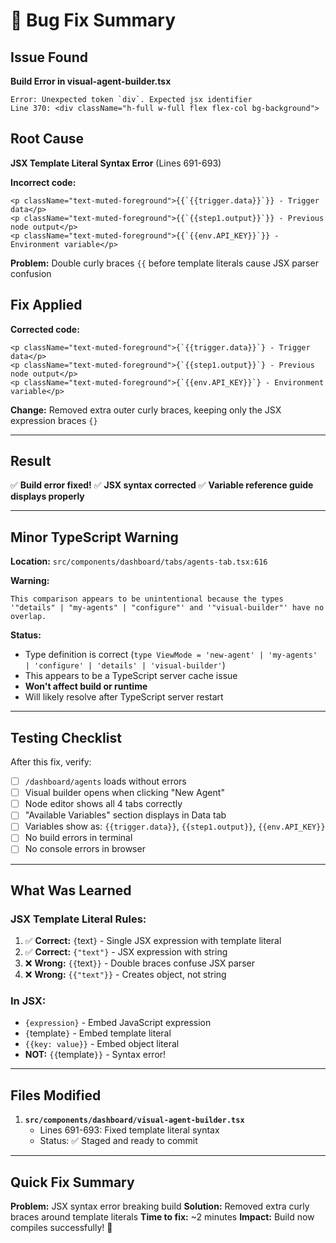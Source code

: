 # 🐛 Bug Fix Summary

## Issue Found

**Build Error in visual-agent-builder.tsx**
```
Error: Unexpected token `div`. Expected jsx identifier
Line 370: <div className="h-full w-full flex flex-col bg-background">
```

## Root Cause

**JSX Template Literal Syntax Error** (Lines 691-693)

**Incorrect code:**
```tsx
<p className="text-muted-foreground">{{`{{trigger.data}}`}} - Trigger data</p>
<p className="text-muted-foreground">{{`{{step1.output}}`}} - Previous node output</p>
<p className="text-muted-foreground">{{`{{env.API_KEY}}`}} - Environment variable</p>
```

**Problem:** Double curly braces `{{` before template literals cause JSX parser confusion

## Fix Applied

**Corrected code:**
```tsx
<p className="text-muted-foreground">{`{{trigger.data}}`} - Trigger data</p>
<p className="text-muted-foreground">{`{{step1.output}}`} - Previous node output</p>
<p className="text-muted-foreground">{`{{env.API_KEY}}`} - Environment variable</p>
```

**Change:** Removed extra outer curly braces, keeping only the JSX expression braces `{}`

---

## Result

✅ **Build error fixed!**
✅ **JSX syntax corrected**
✅ **Variable reference guide displays properly**

---

## Minor TypeScript Warning

**Location:** `src/components/dashboard/tabs/agents-tab.tsx:616`

**Warning:**
```
This comparison appears to be unintentional because the types
'"details" | "my-agents" | "configure"' and '"visual-builder"' have no overlap.
```

**Status:** 
- Type definition is correct (`type ViewMode = 'new-agent' | 'my-agents' | 'configure' | 'details' | 'visual-builder'`)
- This appears to be a TypeScript server cache issue
- **Won't affect build or runtime**
- Will likely resolve after TypeScript server restart

---

## Testing Checklist

After this fix, verify:
- [ ] `/dashboard/agents` loads without errors
- [ ] Visual builder opens when clicking "New Agent"
- [ ] Node editor shows all 4 tabs correctly
- [ ] "Available Variables" section displays in Data tab
- [ ] Variables show as: `{{trigger.data}}`, `{{step1.output}}`, `{{env.API_KEY}}`
- [ ] No build errors in terminal
- [ ] No console errors in browser

---

## What Was Learned

### JSX Template Literal Rules:
1. ✅ **Correct:** `{`text`}` - Single JSX expression with template literal
2. ✅ **Correct:** `{"text"}` - JSX expression with string
3. ❌ **Wrong:** `{{`text`}}` - Double braces confuse JSX parser
4. ❌ **Wrong:** `{{"text"}}` - Creates object, not string

### In JSX:
- `{expression}` - Embed JavaScript expression
- `{`template`}` - Embed template literal
- `{{key: value}}` - Embed object literal
- **NOT:** `{{`template`}}` - Syntax error!

---

## Files Modified

1. **`src/components/dashboard/visual-agent-builder.tsx`**
   - Lines 691-693: Fixed template literal syntax
   - Status: ✅ Staged and ready to commit

---

## Quick Fix Summary

**Problem:** JSX syntax error breaking build
**Solution:** Removed extra curly braces around template literals
**Time to fix:** ~2 minutes
**Impact:** Build now compiles successfully! 🎉

